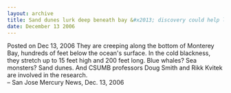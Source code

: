 ```yaml
---
layout: archive
title: Sand dunes lurk deep beneath bay &#x2013; discovery could help limit beach erosion
date: December 13 2006
---
```





<span class="date">Posted on Dec 13, 2006    </span>
They are creeping along the bottom of Monterey Bay, hundreds of
feet below the ocean&apos;s surface. In the cold blackness, they stretch
up to 15 feet high and 200 feet long. Blue whales? Sea monsters?
Sand dunes. And CSUMB professors Doug Smith and Rikk Kvitek are
involved in the research.<br>
&#x2013; San Jose Mercury News, Dec. 13, 2006<br/></br>




